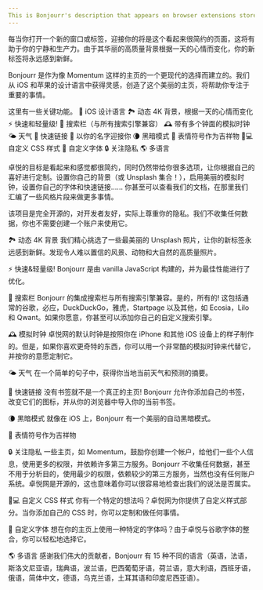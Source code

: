 ```yaml
---
This is Bonjourr's description that appears on browser extensions stores.
---
```


每当你打开一个新的窗口或标签，迎接你的将是这个看起来很简约的页面，这将有助于你的宁静和生产力。由于其华丽的高质量背景根据一天的心情而变化，你的新标签将永远感到新鲜。

Bonjourr 是作为像 Momentum 这样的主页的一个更现代的选择而建立的。我们从 iOS 和苹果的设计语言中获得灵感，创造了这个美丽的主页，将帮助你专注于重要的事情。

这里有一些关键功能。
🍏 iOS 设计语言
🏞 动态 4K 背景，根据一天的心情而变化
⚡️ 快速和轻量级!
🔎 搜索栏（与所有搜索引擎兼容）
🕰 带有多个钟面的模拟时钟
🌤 天气
🔗 快速链接
👋 以你的名字迎接你
🌘 黑暗模式
🥖 表情符号作为吉祥物
🧑💻 自定义 CSS 样式
📝 自定义字体
🔒 关注隐私
🌎 多语言

卓悦的目标是看起来和感觉都很简约，同时仍然带给你很多选项，让你根据自己的喜好进行定制。设置你自己的背景（或 Unsplash 集合！），启用美丽的模拟时钟，设置你自己的字体和快速链接...... 你甚至可以查看我们的文档，在那里我们汇编了一些风格片段来做更多事情。

该项目是完全开源的，对开发者友好，实际上尊重你的隐私。我们不收集任何数据，你也不需要创建一个账户来使用它。

🏞 动态 4K 背景
我们精心挑选了一些最美丽的 Unsplash 照片，让你的新标签永远感到新鲜。发现令人难以置信的风景、动物和大自然的高质量照片。

⚡️ 快速&轻量级!
Bonjourr 是由 vanilla JavaScript 构建的，并为最佳性能进行了优化。

🔎 搜索栏
Bonjourr 的集成搜索栏与所有搜索引擎兼容。是的，所有的! 这包括通常的谷歌，必应，DuckDuckGo，雅虎，Startpage 以及其他，如 Ecosia，Lilo 和 Qwant。如果你愿意，你甚至可以添加你自己的自定义搜索引擎。

🕰 模拟时钟
卓悦网的默认时钟是按照你在 iPhone 和其他 iOS 设备上的样子制作的。但是，如果你喜欢更奇特的东西，你可以用一个非常酷的模拟时钟来代替它，并按你的意愿定制它。

🌤 天气
在一个简单的句子中，获得你当地当前天气和预测的摘要。

🔗 快速链接
没有书签就不是一个真正的主页! Bonjourr 允许你添加自己的书签，改变它们的图标，并从你的浏览器中导入你的当前书签。

🌘 黑暗模式
就像在 iOS 上，Bonjourr 有一个美丽的自动黑暗模式。

🥖 表情符号作为吉祥物

🔒 关注隐私
一些主页，如 Momentum，鼓励你创建一个帐户，给他们一些个人信息，使用更多的权限，并依赖许多第三方服务。Bonjourr 不收集任何数据，甚至不用于分析目的，使用最少的权限，依赖较少的第三方服务，当然也没有任何账户系统。卓悦网是开源的，这也意味着你可以很容易地检查出我们的说法是否属实。

🧑💻 自定义 CSS 样式
你有一个特定的想法吗？卓悦网为你提供了自定义样式部分。当你添加自己的 CSS 时，你可以定制和做任何事情。

📝 自定义字体
想在你的主页上使用一种特定的字体吗？由于卓悦与谷歌字体的整合，你可以轻松地选择它。

🌎 多语言
感谢我们伟大的贡献者，Bonjourr 有 15 种不同的语言（英语，法语，斯洛文尼亚语，瑞典语，波兰语，巴西葡萄牙语，荷兰语，意大利语，西班牙语，俄语，简体中文，德语，乌克兰语，土耳其语和印度尼西亚语）。
